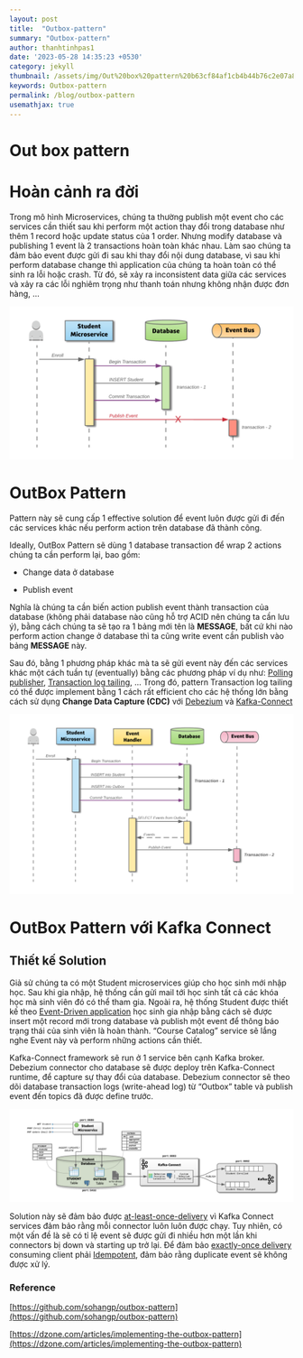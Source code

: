 ```yaml
---
layout: post
title:  "Outbox-pattern"
summary: "Outbox-pattern"
author: thanhtinhpas1
date: '2023-05-28 14:35:23 +0530'
category: jekyll
thumbnail: /assets/img/Out%20box%20pattern%20b63cf84af1cb4b44b76c2e07a803f592/Untitled.png
keywords: Outbox-pattern
permalink: /blog/outbox-pattern
usemathjax: true
---
```

# Out box pattern

# Hoàn cảnh ra đời

Trong mô hình Microservices, chúng ta thường publish một event cho các services cần thiết sau khi perform một action thay đổi trong database như thêm 1 record hoặc update status của 1 order. Nhưng modify database và publishing 1 event là 2 transactions hoàn toàn khác nhau. Làm sao chúng ta đảm bảo event được gửi đi sau khi thay đổi nội dung database, vì sau khi perform database change thì application của chúng ta hoàn toàn có thể sinh ra lỗi hoặc crash. Từ đó, sẽ xảy ra inconsistent data giữa các services và xảy ra các lỗi nghiêm trọng như thanh toán nhưng không nhận được đơn hàng, …

![Untitled](/assets/img/Out%20box%20pattern%20b63cf84af1cb4b44b76c2e07a803f592/Untitled.png)

# OutBox Pattern

Pattern này sẽ cung cấp 1 effective solution để event luôn được gửi đi đến các services khác nếu perform action trên database đã thành công.

Ideally, OutBox Pattern sẽ dùng 1 database transaction để wrap 2 actions chúng ta cần perform lại, bao gồm:
- Change data ở database

- Publish event

Nghĩa là chúng ta cần biến action publish event thành transaction của database (không phải database nào cũng hỗ trợ ACID nên chúng ta cần lưu ý), bằng cách chúng ta sẽ tạo ra 1 bảng mới tên là ******************MESSAGE******************, bất cứ khi nào perform action change ở database thì ta cũng write event cần publish vào bảng ****************MESSAGE**************** này. 

Sau đó, bằng 1 phương pháp khác mà ta sẽ gửi event này đến các services khác một cách tuần tự (eventually) bằng các phương pháp ví dụ như: [Polling publisher](https://microservices.io/patterns/data/polling-publisher.html), [Transaction log tailing](https://microservices.io/patterns/data/transaction-log-tailing.html), … Trong đó, pattern Transaction log tailing có thể được implement bằng 1 cách rất efficient cho các hệ thống lớn bằng cách sử dụng ****************************************Change Data Capture (CDC)**************************************** với [Debezium](https://debezium.io/) và [Kafka-Connect](https://docs.confluent.io/current/connect/index.html)

![Untitled](/assets/img/Out%20box%20pattern%20b63cf84af1cb4b44b76c2e07a803f592/Untitled%201.png)

# OutBox Pattern với Kafka Connect

## Thiết kế Solution

Giả sử chúng ta có một Student microservices giúp cho học sinh mới nhập học. Sau khi gia nhập, hệ thống cần gửi mail tới học sinh tất cả các khóa học mà sinh viên đó có thể tham gia. Ngoài ra, hệ thống Student được thiết kế theo [Event-Driven application](https://www.notion.so/Out-box-pattern-b63cf84af1cb4b44b76c2e07a803f592) học sinh gia nhập bằng cách sẽ được insert một record mới trong database và publish một event để thông báo trạng thái của sinh viên là hoàn thành. “Course Catalog” service sẽ lắng nghe Event này và perform những actions cần thiết.

Kafka-Connect framework sẽ run ở 1 service bên cạnh Kafka broker. Debezium connector cho database sẽ được deploy trên Kafka-Connect runtime, để capture sự thay đổi của database. Debezium connector sẽ theo dõi database transaction logs (write-ahead log) từ “Outbox” table và publish event đến topics đã được define trước.

![Untitled](/assets/img/Out%20box%20pattern%20b63cf84af1cb4b44b76c2e07a803f592/Untitled%202.png)

Solution này sẽ đảm bảo được [at-least-once-delivery](http://www.cloudcomputingpatterns.org/at_least_once_delivery/) vì Kafka Connect services đảm bảo rằng mỗi connector luôn luôn được chạy. Tuy nhiên, có một vấn đề là sẽ có tỉ lệ event sẽ được gửi đi nhiều hơn một lần khi connectors bị down và starting up trở lại. Để đảm bảo [exactly-once delivery](http://www.cloudcomputingpatterns.org/exactly_once_delivery/) consuming client phải [Idempotent](https://www.enterpriseintegrationpatterns.com/patterns/messaging/IdempotentReceiver.html), đảm bảo rằng duplicate event sẽ không được xử lý.

### Reference

[https://github.com/sohangp/outbox-pattern](https://github.com/sohangp/outbox-pattern)

[https://dzone.com/articles/implementing-the-outbox-pattern](https://dzone.com/articles/implementing-the-outbox-pattern)